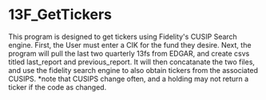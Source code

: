 # 13F_GetTickers

This program is designed to get tickers using Fidelity's CUSIP Search engine. 
First, the User must enter a CIK for the fund they desire. Next, the program will pull the last two quarterly 13fs from EDGAR, and create
csvs titled last_report and previous_report. It will then concatanate the two files, and use the fidelity search engine to also obtain tickers
from the associated CUSIPS. 
  *note that CUSIPS change often, and a holding may not return a ticker if the code as changed.

